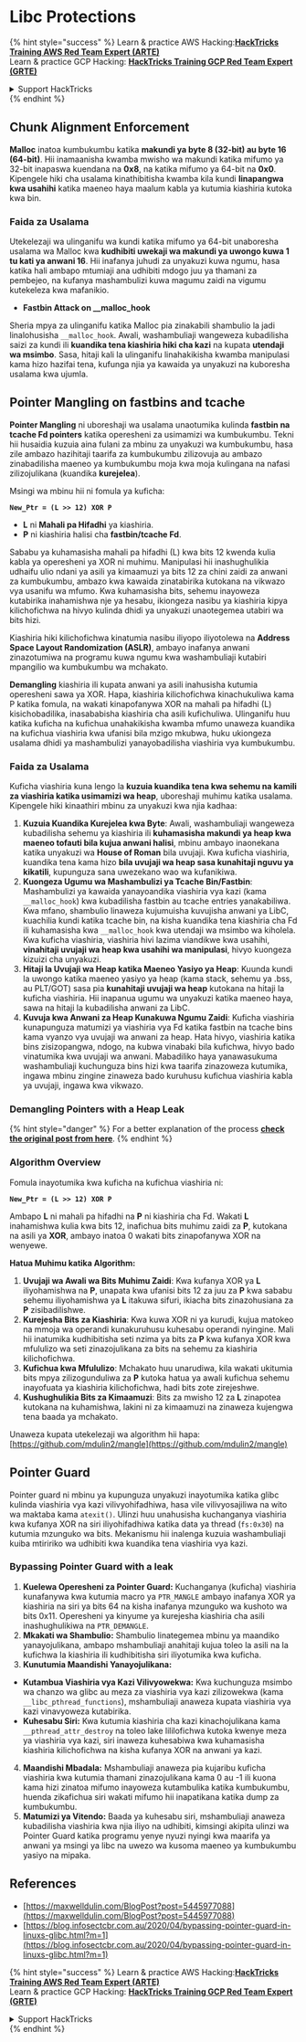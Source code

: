 # Libc Protections

{% hint style="success" %}
Learn & practice AWS Hacking:<img src="/.gitbook/assets/arte.png" alt="" data-size="line">[**HackTricks Training AWS Red Team Expert (ARTE)**](https://training.hacktricks.xyz/courses/arte)<img src="/.gitbook/assets/arte.png" alt="" data-size="line">\
Learn & practice GCP Hacking: <img src="/.gitbook/assets/grte.png" alt="" data-size="line">[**HackTricks Training GCP Red Team Expert (GRTE)**<img src="/.gitbook/assets/grte.png" alt="" data-size="line">](https://training.hacktricks.xyz/courses/grte)

<details>

<summary>Support HackTricks</summary>

* Check the [**subscription plans**](https://github.com/sponsors/carlospolop)!
* **Join the** 💬 [**Discord group**](https://discord.gg/hRep4RUj7f) or the [**telegram group**](https://t.me/peass) or **follow** us on **Twitter** 🐦 [**@hacktricks\_live**](https://twitter.com/hacktricks\_live)**.**
* **Share hacking tricks by submitting PRs to the** [**HackTricks**](https://github.com/carlospolop/hacktricks) and [**HackTricks Cloud**](https://github.com/carlospolop/hacktricks-cloud) github repos.

</details>
{% endhint %}

## Chunk Alignment Enforcement

**Malloc** inatoa kumbukumbu katika **makundi ya byte 8 (32-bit) au byte 16 (64-bit)**. Hii inamaanisha kwamba mwisho wa makundi katika mifumo ya 32-bit inapaswa kuendana na **0x8**, na katika mifumo ya 64-bit na **0x0**. Kipengele hiki cha usalama kinathibitisha kwamba kila kundi **linapangwa kwa usahihi** katika maeneo haya maalum kabla ya kutumia kiashiria kutoka kwa bin.

### Faida za Usalama

Utekelezaji wa ulinganifu wa kundi katika mifumo ya 64-bit unaboresha usalama wa Malloc kwa **kudhibiti uwekaji wa makundi ya uwongo kuwa 1 tu kati ya anwani 16**. Hii inafanya juhudi za unyakuzi kuwa ngumu, hasa katika hali ambapo mtumiaji ana udhibiti mdogo juu ya thamani za pembejeo, na kufanya mashambulizi kuwa magumu zaidi na vigumu kutekeleza kwa mafanikio.

* **Fastbin Attack on \_\_malloc\_hook**

Sheria mpya za ulinganifu katika Malloc pia zinakabili shambulio la jadi linalohusisha `__malloc_hook`. Awali, washambuliaji wangeweza kubadilisha saizi za kundi ili **kuandika tena kiashiria hiki cha kazi** na kupata **utendaji wa msimbo**. Sasa, hitaji kali la ulinganifu linahakikisha kwamba manipulasi kama hizo hazifai tena, kufunga njia ya kawaida ya unyakuzi na kuboresha usalama kwa ujumla.

## Pointer Mangling on fastbins and tcache

**Pointer Mangling** ni uboreshaji wa usalama unaotumika kulinda **fastbin na tcache Fd pointers** katika operesheni za usimamizi wa kumbukumbu. Tekni hii husaidia kuzuia aina fulani za mbinu za unyakuzi wa kumbukumbu, hasa zile ambazo hazihitaji taarifa za kumbukumbu zilizovuja au ambazo zinabadilisha maeneo ya kumbukumbu moja kwa moja kulingana na nafasi zilizojulikana (kuandika **kurejelea**).

Msingi wa mbinu hii ni fomula ya kuficha:

**`New_Ptr = (L >> 12) XOR P`**

* **L** ni **Mahali pa Hifadhi** ya kiashiria.
* **P** ni kiashiria halisi cha **fastbin/tcache Fd**.

Sababu ya kuhamasisha mahali pa hifadhi (L) kwa bits 12 kwenda kulia kabla ya operesheni ya XOR ni muhimu. Manipulasi hii inashughulikia udhaifu ulio ndani ya asili ya kimaamuzi ya bits 12 za chini zaidi za anwani za kumbukumbu, ambazo kwa kawaida zinatabirika kutokana na vikwazo vya usanifu wa mfumo. Kwa kuhamasisha bits, sehemu inayoweza kutabirika inahamishwa nje ya hesabu, ikiongeza nasibu ya kiashiria kipya kilichofichwa na hivyo kulinda dhidi ya unyakuzi unaotegemea utabiri wa bits hizi.

Kiashiria hiki kilichofichwa kinatumia nasibu iliyopo iliyotolewa na **Address Space Layout Randomization (ASLR)**, ambayo inafanya anwani zinazotumiwa na programu kuwa ngumu kwa washambuliaji kutabiri mpangilio wa kumbukumbu wa mchakato.

**Demangling** kiashiria ili kupata anwani ya asili inahusisha kutumia operesheni sawa ya XOR. Hapa, kiashiria kilichofichwa kinachukuliwa kama P katika fomula, na wakati kinapofanywa XOR na mahali pa hifadhi (L) kisichobadilika, inasababisha kiashiria cha asili kufichuliwa. Ulinganifu huu katika kuficha na kufichua unahakikisha kwamba mfumo unaweza kuandika na kufichua viashiria kwa ufanisi bila mzigo mkubwa, huku ukiongeza usalama dhidi ya mashambulizi yanayobadilisha viashiria vya kumbukumbu.

### Faida za Usalama

Kuficha viashiria kuna lengo la **kuzuia kuandika tena kwa sehemu na kamili za viashiria katika usimamizi wa heap**, uboreshaji muhimu katika usalama. Kipengele hiki kinaathiri mbinu za unyakuzi kwa njia kadhaa:

1. **Kuzuia Kuandika Kurejelea kwa Byte**: Awali, washambuliaji wangeweza kubadilisha sehemu ya kiashiria ili **kuhamasisha makundi ya heap kwa maeneo tofauti bila kujua anwani halisi**, mbinu ambayo inaonekana katika unyakuzi wa **House of Roman** bila uvujaji. Kwa kuficha viashiria, kuandika tena kama hizo **bila uvujaji wa heap sasa kunahitaji nguvu ya kikatili**, kupunguza sana uwezekano wao wa kufanikiwa.
2. **Kuongeza Ugumu wa Mashambulizi ya Tcache Bin/Fastbin**: Mashambulizi ya kawaida yanayoandika viashiria vya kazi (kama `__malloc_hook`) kwa kubadilisha fastbin au tcache entries yanakabiliwa. Kwa mfano, shambulio linaweza kujumuisha kuvujisha anwani ya LibC, kuachilia kundi katika tcache bin, na kisha kuandika tena kiashiria cha Fd ili kuhamasisha kwa `__malloc_hook` kwa utendaji wa msimbo wa kiholela. Kwa kuficha viashiria, viashiria hivi lazima viandikwe kwa usahihi, **vinahitaji uvujaji wa heap kwa usahihi wa manipulasi**, hivyo kuongeza kizuizi cha unyakuzi.
3. **Hitaji la Uvujaji wa Heap katika Maeneo Yasiyo ya Heap**: Kuunda kundi la uwongo katika maeneo yasiyo ya heap (kama stack, sehemu ya .bss, au PLT/GOT) sasa pia **kunahitaji uvujaji wa heap** kutokana na hitaji la kuficha viashiria. Hii inapanua ugumu wa unyakuzi katika maeneo haya, sawa na hitaji la kubadilisha anwani za LibC.
4. **Kuvuja kwa Anwani za Heap Kunakuwa Ngumu Zaidi**: Kuficha viashiria kunapunguza matumizi ya viashiria vya Fd katika fastbin na tcache bins kama vyanzo vya uvujaji wa anwani za heap. Hata hivyo, viashiria katika bins zisizopangwa, ndogo, na kubwa vinabaki bila kufichwa, hivyo bado vinatumika kwa uvujaji wa anwani. Mabadiliko haya yanawasukuma washambuliaji kuchunguza bins hizi kwa taarifa zinazoweza kutumika, ingawa mbinu zingine zinaweza bado kuruhusu kufichua viashiria kabla ya uvujaji, ingawa kwa vikwazo.

### **Demangling Pointers with a Heap Leak**

{% hint style="danger" %}
For a better explanation of the process [**check the original post from here**](https://maxwelldulin.com/BlogPost?post=5445977088).
{% endhint %}

### Algorithm Overview

Fomula inayotumika kwa kuficha na kufichua viashiria ni:&#x20;

**`New_Ptr = (L >> 12) XOR P`**

Ambapo **L** ni mahali pa hifadhi na **P** ni kiashiria cha Fd. Wakati **L** inahamishwa kulia kwa bits 12, inafichua bits muhimu zaidi za **P**, kutokana na asili ya **XOR**, ambayo inatoa 0 wakati bits zinapofanywa XOR na wenyewe.

**Hatua Muhimu katika Algorithm:**

1. **Uvujaji wa Awali wa Bits Muhimu Zaidi**: Kwa kufanya XOR ya **L** iliyohamishwa na **P**, unapata kwa ufanisi bits 12 za juu za **P** kwa sababu sehemu iliyohamishwa ya **L** itakuwa sifuri, ikiacha bits zinazohusiana za **P** zisibadilishwe.
2. **Kurejesha Bits za Kiashiria**: Kwa kuwa XOR ni ya kurudi, kujua matokeo na mmoja wa operandi kunakuruhusu kuhesabu operandi nyingine. Mali hii inatumika kudhibitisha seti nzima ya bits za **P** kwa kufanya XOR kwa mfululizo wa seti zinazojulikana za bits na sehemu za kiashiria kilichofichwa.
3. **Kufichua kwa Mfululizo**: Mchakato huu unarudiwa, kila wakati ukitumia bits mpya zilizogunduliwa za **P** kutoka hatua ya awali kufichua sehemu inayofuata ya kiashiria kilichofichwa, hadi bits zote zirejeshwe.
4. **Kushughulikia Bits za Kimaamuzi**: Bits za mwisho 12 za **L** zinapotea kutokana na kuhamishwa, lakini ni za kimaamuzi na zinaweza kujengwa tena baada ya mchakato.

Unaweza kupata utekelezaji wa algorithm hii hapa: [https://github.com/mdulin2/mangle](https://github.com/mdulin2/mangle)

## Pointer Guard

Pointer guard ni mbinu ya kupunguza unyakuzi inayotumika katika glibc kulinda viashiria vya kazi vilivyohifadhiwa, hasa vile vilivyosajiliwa na wito wa maktaba kama `atexit()`. Ulinzi huu unahusisha kuchanganya viashiria kwa kufanya XOR na siri iliyohifadhiwa katika data ya thread (`fs:0x30`) na kutumia mzunguko wa bits. Mekanismu hii inalenga kuzuia washambuliaji kuiba mtiririko wa udhibiti kwa kuandika tena viashiria vya kazi.

### **Bypassing Pointer Guard with a leak**

1. **Kuelewa Operesheni za Pointer Guard:** Kuchanganya (kuficha) viashiria kunafanywa kwa kutumia macro ya `PTR_MANGLE` ambayo inafanya XOR ya kiashiria na siri ya bits 64 na kisha inafanya mzunguko wa kushoto wa bits 0x11. Operesheni ya kinyume ya kurejesha kiashiria cha asili inashughulikiwa na `PTR_DEMANGLE`.
2. **Mkakati wa Shambulio:** Shambulio linategemea mbinu ya maandiko yanayojulikana, ambapo mshambuliaji anahitaji kujua toleo la asili na la kufichwa la kiashiria ili kudhibitisha siri iliyotumika kwa kuficha.
3. **Kunutumia Maandishi Yanayojulikana:**
* **Kutambua Viashiria vya Kazi Vilivyowekwa:** Kwa kuchunguza msimbo wa chanzo wa glibc au meza za viashiria vya kazi zilizowekwa (kama `__libc_pthread_functions`), mshambuliaji anaweza kupata viashiria vya kazi vinavyoweza kutabirika.
* **Kuhesabu Siri:** Kwa kutumia kiashiria cha kazi kinachojulikana kama `__pthread_attr_destroy` na toleo lake lililofichwa kutoka kwenye meza ya viashiria vya kazi, siri inaweza kuhesabiwa kwa kuhamasisha kiashiria kilichofichwa na kisha kufanya XOR na anwani ya kazi.
4. **Maandishi Mbadala:** Mshambuliaji anaweza pia kujaribu kuficha viashiria kwa kutumia thamani zinazojulikana kama 0 au -1 ili kuona kama hizi zinatoa mifumo inayoweza kutambulika katika kumbukumbu, huenda zikafichua siri wakati mifumo hii inapatikana katika dump za kumbukumbu.
5. **Matumizi ya Vitendo:** Baada ya kuhesabu siri, mshambuliaji anaweza kubadilisha viashiria kwa njia iliyo na udhibiti, kimsingi akipita ulinzi wa Pointer Guard katika programu yenye nyuzi nyingi kwa maarifa ya anwani ya msingi ya libc na uwezo wa kusoma maeneo ya kumbukumbu yasiyo na mipaka.

## References

* [https://maxwelldulin.com/BlogPost?post=5445977088](https://maxwelldulin.com/BlogPost?post=5445977088)
* [https://blog.infosectcbr.com.au/2020/04/bypassing-pointer-guard-in-linuxs-glibc.html?m=1](https://blog.infosectcbr.com.au/2020/04/bypassing-pointer-guard-in-linuxs-glibc.html?m=1)

{% hint style="success" %}
Learn & practice AWS Hacking:<img src="/.gitbook/assets/arte.png" alt="" data-size="line">[**HackTricks Training AWS Red Team Expert (ARTE)**](https://training.hacktricks.xyz/courses/arte)<img src="/.gitbook/assets/arte.png" alt="" data-size="line">\
Learn & practice GCP Hacking: <img src="/.gitbook/assets/grte.png" alt="" data-size="line">[**HackTricks Training GCP Red Team Expert (GRTE)**<img src="/.gitbook/assets/grte.png" alt="" data-size="line">](https://training.hacktricks.xyz/courses/grte)

<details>

<summary>Support HackTricks</summary>

* Check the [**subscription plans**](https://github.com/sponsors/carlospolop)!
* **Join the** 💬 [**Discord group**](https://discord.gg/hRep4RUj7f) or the [**telegram group**](https://t.me/peass) or **follow** us on **Twitter** 🐦 [**@hacktricks\_live**](https://twitter.com/hacktricks\_live)**.**
* **Share hacking tricks by submitting PRs to the** [**HackTricks**](https://github.com/carlospolop/hacktricks) and [**HackTricks Cloud**](https://github.com/carlospolop/hacktricks-cloud) github repos.

</details>
{% endhint %}
